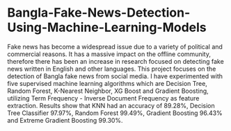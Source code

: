 # Bangla-Fake-News-Detection-Using-Machine-Learning-Models

Fake news has become a widespread issue due to a variety of political and commercial reasons. It has a massive impact on the offline community, therefore there has been an increase in research focused on detecting fake news written in English and other languages. This project focuses on the detection of Bangla fake news from social media. I have experimented with five supervised machine learning algorithms which are Decision Tree, Random Forest, K-Nearest Neighbor, XG Boost and Gradient Boosting, utilizing Term Frequency - Inverse Document Frequency as feature extraction. Results show that KNN had an accuracy of 89.28%, Decision Tree Classifier 97.97%, Random Forest 99.49%, Gradient Boosting 96.43% and Extreme Gradient Boosting 99.30%. 
